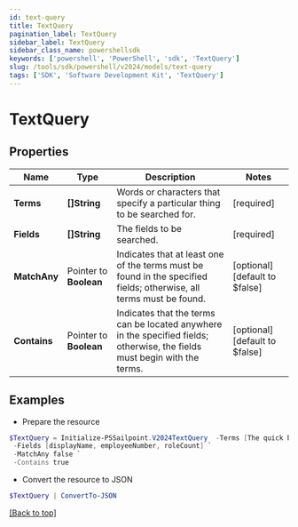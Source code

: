 ```yaml
---
id: text-query
title: TextQuery
pagination_label: TextQuery
sidebar_label: TextQuery
sidebar_class_name: powershellsdk
keywords: ['powershell', 'PowerShell', 'sdk', 'TextQuery'] 
slug: /tools/sdk/powershell/v2024/models/text-query
tags: ['SDK', 'Software Development Kit', 'TextQuery']
---
```



# TextQuery

## Properties

Name | Type | Description | Notes
------------ | ------------- | ------------- | -------------
**Terms** |  **[]String** | Words or characters that specify a particular thing to be searched for. | [required]
**Fields** |  **[]String** | The fields to be searched. | [required]
**MatchAny** |  Pointer to **Boolean** | Indicates that at least one of the terms must be found in the specified fields;  otherwise, all terms must be found. | [optional] [default to $false]
**Contains** |  Pointer to **Boolean** | Indicates that the terms can be located anywhere in the specified fields;  otherwise, the fields must begin with the terms. | [optional] [default to $false]

## Examples

- Prepare the resource
```powershell
$TextQuery = Initialize-PSSailpoint.V2024TextQuery  -Terms [The quick brown fox, 3141592, 7] `
 -Fields [displayName, employeeNumber, roleCount] `
 -MatchAny false `
 -Contains true
```

- Convert the resource to JSON
```powershell
$TextQuery | ConvertTo-JSON
```


[[Back to top]](#) 

